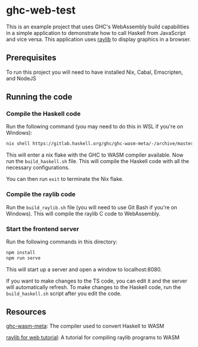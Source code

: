 # ghc-web-test

This is an example project that uses GHC's WebAssembly build capabilities in a
simple application to demonstrate how to call Haskell from JavaScript and vice
versa. This application uses [raylib](https://www.raylib.com/) to display
graphics in a browser.

## Prerequisites

To run this project you will need to have installed Nix, Cabal, Emscripten, and NodeJS

## Running the code

### Compile the Haskell code

Run the following command (you may need to do this in WSL if you're on Windows):

```sh
nix shell https://gitlab.haskell.org/ghc/ghc-wasm-meta/-/archive/master/ghc-wasm-meta-master.tar.gz --extra-experimental-features nix-command --extra-experimental-features flakes
```

This will enter a nix flake with the GHC to WASM compiler available. Now run
the `build_haskell.sh` file. This will compile the Haskell code with all the
necessary configurations.

You can then run `exit` to terminate the Nix flake.

### Compile the raylib code

Run the `build_raylib.sh` file (you will need to use Git Bash if you're on
Windows). This will compile the raylib C code to WebAssembly.

### Start the frontend server

Run the following commands in this directory:

```sh
npm install
npm run serve
```

This will start up a server and open a window to localhost:8080.

If you want to make changes to the TS code, you can edit it and the server will automatically refresh. To make changes to the Haskell code, run the `build_haskell.sh` script after you edit the code.

## Resources

[ghc-wasm-meta](https://gitlab.haskell.org/ghc/ghc-wasm-meta): The compiler used to convert Haskell to WASM

[raylib for web tutorial](https://github.com/raysan5/raylib/wiki/Working-for-Web-(HTML5)): A tutorial for compiling raylib programs to WASM
